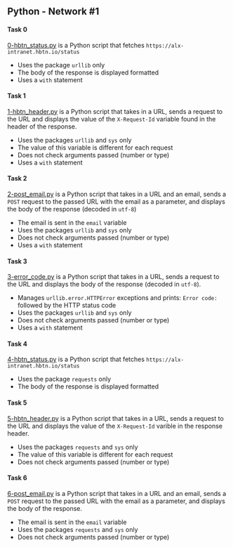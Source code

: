 ## Python - Network #1

#### Task 0
[0-hbtn_status.py](0-hbtn_status.py) is a Python script that fetches `https://alx-intranet.hbtn.io/status`
- Uses the package `urllib` only
- The body of the response is displayed formatted
- Uses a `with` statement

#### Task 1
[1-hbtn_header.py](1-hbtn_header.py) is a Python script that takes in a URL, sends a request to the URL and displays the value of the `X-Request-Id` variable found in the header of the response.
- Uses the packages `urllib` and `sys` only
- The value of this variable is different for each request
- Does not check arguments passed (number or type)
- Uses a `with` statement

#### Task 2
[2-post_email.py](2-post_email.py) is  a Python script that takes in a URL and an email, sends a `POST` request to the passed URL with the email as a parameter, and displays the body of the response (decoded in `utf-8`)
- The email is sent in the `email` variable
- Uses the packages `urllib` and `sys` only
- Does not check arguments passed (number or type)
- Uses a `with` statement

#### Task 3
[3-error_code.py](3-error_code.py) is a Python script that takes in a URL, sends a request to the URL and displays the body of the response (decoded in `utf-8`).
- Manages `urllib.error.HTTPError` exceptions and prints: `Error code: ` followed by the HTTP status code
- Uses the packages `urllib` and `sys` only
- Does not check arguments passed (number or type)
- Uses a `with` statement

#### Task 4
[4-hbtn_status.py](4-hbtn_status.py) is a Python script that fetches `https://alx-intranet.hbtn.io/status`
- Uses the package `requests` only
- The body of the response is displayed formatted

#### Task 5
[5-hbtn_header.py](5-hbtn_header.py) is a Python script that takes in a URL, sends a request to the URL and displays the value of the `X-Request-Id` varible in the response header.
- Uses the packages `requests` and `sys` only
- The value of this variable is different for each request
- Does not check arguments passed (number or type)

#### Task 6
[6-post_email.py](6-post_email.py) is  a Python script that takes in a URL and an email, sends a `POST` request to the passed URL with the email as a parameter, and displays the body of the response.
- The email is sent in the `email` variable
- Uses the packages `requests` and `sys` only
- Does not check arguments passed (number or type)
